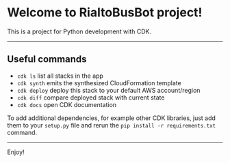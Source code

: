
# Welcome to RialtoBusBot project!

This is a project for Python development with CDK.

---
## Useful commands

 * `cdk ls`          list all stacks in the app
 * `cdk synth`       emits the synthesized CloudFormation template
 * `cdk deploy`      deploy this stack to your default AWS account/region
 * `cdk diff`        compare deployed stack with current state
 * `cdk docs`        open CDK documentation

To add additional dependencies, for example other CDK libraries, just add
them to your `setup.py` file and rerun the `pip install -r requirements.txt`
command.

---
Enjoy!
